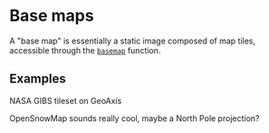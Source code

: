 # Base maps

A "base map" is essentially a static image composed of map tiles, accessible through the [`basemap`](@ref) function.

## Examples

NASA GIBS tileset on GeoAxis

OpenSnowMap sounds really cool, maybe a North Pole projection?

